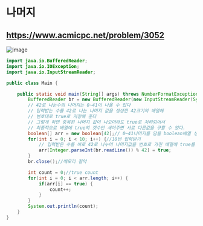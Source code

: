 # 나머지

## https://www.acmicpc.net/problem/3052

![image](https://user-images.githubusercontent.com/60961649/133378674-92be19bb-0239-4e46-b31f-243fd7bd4b89.png)

```java
import java.io.BufferedReader;
import java.io.IOException;
import java.io.InputStreamReader;

public class Main {

	public static void main(String[] args) throws NumberFormatException, IOException {
		BufferedReader br = new BufferedReader(new InputStreamReader(System.in));
		// 42로 나눈수의 나머지는 0~41이 나올 수 있다
		// 입력받는 수를 42로 나눈 나머지 값을 생성한 42크기의 배열에
		// 번호대로 true로 저장해 준다
		// 그렇게 하면 중복된 나머지 값이 나오더라도 true로 처리되어서
		// 최종적으로 배열에 true의 갯수만 세어주면 서로 다른값을 구할 수 있다.
		boolean[] arr = new boolean[42];// 0~41나머지를 담을 boolean배열 생성
		for(int i = 0; i < 10; i++) {//10번 입력받기
			// 입력받은 수를 바로 42로 나누어 나머지값을 번호로 가진 배열에 true를 넣어준다
			arr[Integer.parseInt(br.readLine()) % 42] = true;
		}
		br.close();//메모리 절약

		int count = 0;//true count
		for(int i = 0; i < arr.length; i++) {
			if(arr[i] == true) {
				count++;
			}
		}
		System.out.println(count);
	}
}
```
